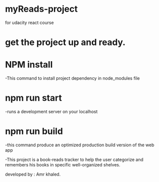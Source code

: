 # myReads-project

for udacity react course

# get the project up and ready.

# NPM install

-This command to install project dependency in node_modules file

# npm run start

-runs a development server on your localhost

# npm run build

-this command produce an optimized production build version of the web app

-This project is a book-reads tracker to help the user categorize and remembers his books in specific well-organized shelves.

developed by : Amr khaled.
